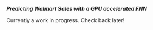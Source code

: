 ***Predicting Walmart Sales with a GPU accelerated FNN***

Currently a work in progress. Check back later!